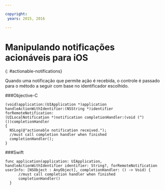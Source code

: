 ```yaml
---

copyright:
 years: 2015, 2016

---
```


# Manipulando notificações acionáveis para iOS
{: #actionable-notifications}


Quando uma notificação que permite ação é recebida, o controle é passado para o
método a seguir com base no identificador escolhido.

###Objective-C

```
(void)application:(UIApplication *)application handleActionWithIdentifier:(NSString *)identifier forRemoteNotification:
(UILocalNotification *)notification completionHandler:(void (^)())completionHandler
{
  NSLog(@"actionable notification received.");
  //must call completion handler when finished
  completionHandler();
}
```

###Swift

```
func application(application: UIApplication, handleActionWithIdentifier identifier: String?, forRemoteNotification userInfo: [NSObject : AnyObject], completionHandler: () -> Void) {
      //must call completion handler when finished
      completionHandler()
  }
```    
